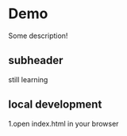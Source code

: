 # Demo

Some description!

## subheader

still learning

## local development 

1.open index.html in your browser
